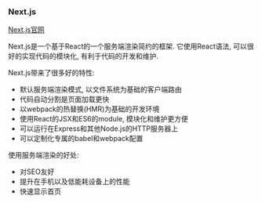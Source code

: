 ### Next.js

[Next.js官网](https://www.nextjs.cn/)

Next.js是一个基于React的一个服务端渲染简约的框架. 它使用React语法, 可以很好的实现代码的模块化, 有利于代码的开发和维护.

Next.js带来了很多好的特性: 
+ 默认服务端渲染模式, 以文件系统为基础的客户端路由
+ 代码自动分割是页面加载更快
+ 以webpack的热替换(HMR)为基础的开发环境
+ 使用React的JSX和ES6的module, 模块化和维护更方便
+ 可以运行在Express和其他Node.js的HTTP服务器上
+ 可以定制化专属的babel和webpack配置

使用服务端渲染的好处: 
+ 对SEO友好
+ 提升在手机以及低能耗设备上的性能
+ 快速显示首页
